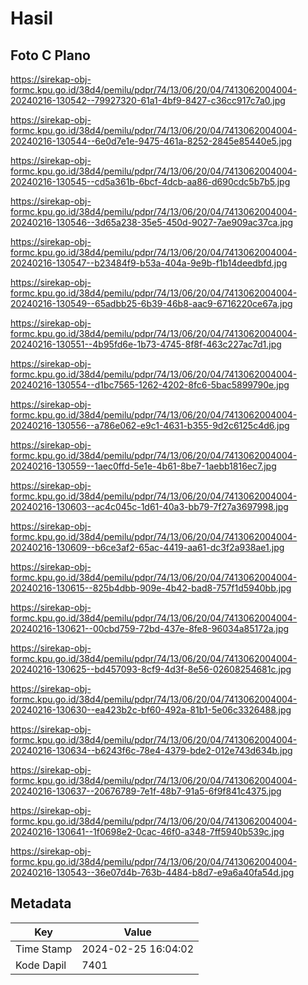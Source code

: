 # Hasil

## Foto C Plano

https://sirekap-obj-formc.kpu.go.id/38d4/pemilu/pdpr/74/13/06/20/04/7413062004004-20240216-130542--79927320-61a1-4bf9-8427-c36cc917c7a0.jpg

https://sirekap-obj-formc.kpu.go.id/38d4/pemilu/pdpr/74/13/06/20/04/7413062004004-20240216-130544--6e0d7e1e-9475-461a-8252-2845e85440e5.jpg

https://sirekap-obj-formc.kpu.go.id/38d4/pemilu/pdpr/74/13/06/20/04/7413062004004-20240216-130545--cd5a361b-6bcf-4dcb-aa86-d690cdc5b7b5.jpg

https://sirekap-obj-formc.kpu.go.id/38d4/pemilu/pdpr/74/13/06/20/04/7413062004004-20240216-130546--3d65a238-35e5-450d-9027-7ae909ac37ca.jpg

https://sirekap-obj-formc.kpu.go.id/38d4/pemilu/pdpr/74/13/06/20/04/7413062004004-20240216-130547--b23484f9-b53a-404a-9e9b-f1b14deedbfd.jpg

https://sirekap-obj-formc.kpu.go.id/38d4/pemilu/pdpr/74/13/06/20/04/7413062004004-20240216-130549--65adbb25-6b39-46b8-aac9-6716220ce67a.jpg

https://sirekap-obj-formc.kpu.go.id/38d4/pemilu/pdpr/74/13/06/20/04/7413062004004-20240216-130551--4b95fd6e-1b73-4745-8f8f-463c227ac7d1.jpg

https://sirekap-obj-formc.kpu.go.id/38d4/pemilu/pdpr/74/13/06/20/04/7413062004004-20240216-130554--d1bc7565-1262-4202-8fc6-5bac5899790e.jpg

https://sirekap-obj-formc.kpu.go.id/38d4/pemilu/pdpr/74/13/06/20/04/7413062004004-20240216-130556--a786e062-e9c1-4631-b355-9d2c6125c4d6.jpg

https://sirekap-obj-formc.kpu.go.id/38d4/pemilu/pdpr/74/13/06/20/04/7413062004004-20240216-130559--1aec0ffd-5e1e-4b61-8be7-1aebb1816ec7.jpg

https://sirekap-obj-formc.kpu.go.id/38d4/pemilu/pdpr/74/13/06/20/04/7413062004004-20240216-130603--ac4c045c-1d61-40a3-bb79-7f27a3697998.jpg

https://sirekap-obj-formc.kpu.go.id/38d4/pemilu/pdpr/74/13/06/20/04/7413062004004-20240216-130609--b6ce3af2-65ac-4419-aa61-dc3f2a938ae1.jpg

https://sirekap-obj-formc.kpu.go.id/38d4/pemilu/pdpr/74/13/06/20/04/7413062004004-20240216-130615--825b4dbb-909e-4b42-bad8-757f1d5940bb.jpg

https://sirekap-obj-formc.kpu.go.id/38d4/pemilu/pdpr/74/13/06/20/04/7413062004004-20240216-130621--00cbd759-72bd-437e-8fe8-96034a85172a.jpg

https://sirekap-obj-formc.kpu.go.id/38d4/pemilu/pdpr/74/13/06/20/04/7413062004004-20240216-130625--bd457093-8cf9-4d3f-8e56-02608254681c.jpg

https://sirekap-obj-formc.kpu.go.id/38d4/pemilu/pdpr/74/13/06/20/04/7413062004004-20240216-130630--ea423b2c-bf60-492a-81b1-5e06c3326488.jpg

https://sirekap-obj-formc.kpu.go.id/38d4/pemilu/pdpr/74/13/06/20/04/7413062004004-20240216-130634--b6243f6c-78e4-4379-bde2-012e743d634b.jpg

https://sirekap-obj-formc.kpu.go.id/38d4/pemilu/pdpr/74/13/06/20/04/7413062004004-20240216-130637--20676789-7e1f-48b7-91a5-6f9f841c4375.jpg

https://sirekap-obj-formc.kpu.go.id/38d4/pemilu/pdpr/74/13/06/20/04/7413062004004-20240216-130641--1f0698e2-0cac-46f0-a348-7ff5940b539c.jpg

https://sirekap-obj-formc.kpu.go.id/38d4/pemilu/pdpr/74/13/06/20/04/7413062004004-20240216-130543--36e07d4b-763b-4484-b8d7-e9a6a40fa54d.jpg


## Metadata

| Key        | Value               |
| ---------- | ------------------- |
| Time Stamp | 2024-02-25 16:04:02 |
| Kode Dapil | 7401                |



